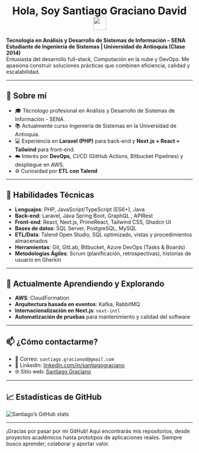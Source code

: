 <h1 align="center"><b>Hola, Soy Santiago Graciano David </b><img src="https://media.giphy.com/media/hvRJCLFzcasrR4ia7z/giphy.gif" width="35"></h1>

**Tecnología en Análisis y Desarrollo de Sistemas de Información – SENA**  
**Estudiante de Ingeniería de Sistemas | Universidad de Antioquia (Clase 2014)**  
Entusiasta del desarrollo full-stack, Computación en la nube y  DevOps. Me apasiona construir soluciones prácticas que combinen eficiencia, calidad y escalabilidad.

---

## 🔭 Sobre mí
- 🎓 Técnologo profesional en Análisis y Desarrollo de Sistemas de Información - SENA.
- 📚 Actualmente curso Ingeniería de Sistemas en la Universidad de Antioquia.  
- 💻 Experiencia en **Laravel (PHP)** para back-end y **Next.js + React + Tailwind** para front-end.  
- ☁️ Interés por **DevOps**, CI/CD (GitHub Actions, Bitbucket Pipelines) y despliegue en AWS.  
- ⚙️ Curiosidad por **ETL con Talend** 

---

## 💼 Habilidades Técnicas
- **Lenguajes**: PHP, JavaScript/TypeScript (ES6+), Java
- **Back-end**: Laravel, Java Spring Boot, GraphQL , APIRest
- **Front-end**: React, Next.js, PrimeReact, Tailwind CSS, Shadcn UI  
- **Bases de datos**: SQL Server, PostgreSQL, MySQL
- **ETL/Data**: Talend Open Studio, SQL optimizado, vistas y procedimientos almacenados   
- **Herramientas**: Git, GitLab, Bitbucket, Azure DevOps (Tasks & Boards)  
- **Metodologías Ágiles**: Scrum (planificación, retrospectivas), historias de usuario en Gherkin  



---

## 🌱 Actualmente Aprendiendo y Explorando
- **AWS**: CloudFormation
- **Arquitectura basada en eventos**: Kafka, RabbitMQ  
- **Internacionalización en Next.js**: `next-intl`  
- **Automatización de pruebas** para mantenimiento y calidad del software 

---

## 📫 ¿Cómo contactarme?
- 📧 Correo: `santiago.gracianod@gmail.com`  
- 💼 LinkedIn: [linkedin.com/in/santiagograciano](https://www.linkedin.com/in/santiagograciano](https://www.linkedin.com/in/santiago-graciano-david/))   
- 🌐 Sitio web: [Santiago Graciano](https://santiago-graciano-david-portafolio.vercel.app/)

---

## 📈 Estadísticas de GitHub
![Santiago’s GitHub stats](https://github-readme-stats.vercel.app/api?username=santiagograciano&show_icons=true&theme=tokyonight)

---

¡Gracias por pasar por mi GitHub! Aquí encontrarás mis repositorios, desde proyectos académicos hasta prototipos de aplicaciones reales. Siempre busco aprender, colaborar y aportar valor.  
